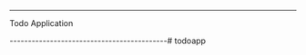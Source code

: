 ------------------------------------------

Todo Application

-------------------------------------------# todoapp
